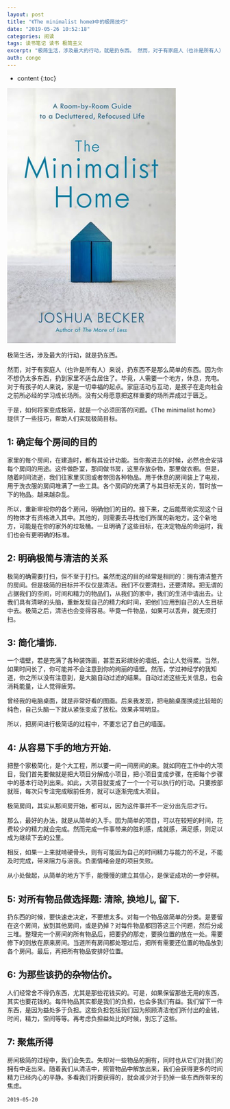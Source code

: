 ```yaml
---
layout: post
title: "《The minimalist home》中的极简技巧"
date: "2019-05-26 10:52:18"
categories: 阅读
tags: 读书笔记 读书 极简主义
excerpt: "极简生活，涉及最大的行动，就是扔东西。 然而，对于有家庭人（也许是所有人）来说，扔东西不是那么简单的东西。因为你不想仍太多东西，扔到家里不适合居..."
auth: conge
---
```

* content
{:toc}

![](/assets/images/阅读/118382-9251a8ecf2ae814f.png)

极简生活，涉及最大的行动，就是扔东西。

然而，对于有家庭人（也许是所有人）来说，扔东西不是那么简单的东西。因为你不想仍太多东西，扔到家里不适合居住了。毕竟，人需要一个地方，休息，充电。对于有孩子的人来说，家是一切幸福的起点。家庭活动与互动，是孩子在走向社会之前所必经的学习成长场所。没有父母愿意把这样重要的场所弄成过于匮乏。

于是，如何将家变成极简，就是一个必须回答的问题。《The minimalist home》提供了一些技巧，帮助人们实现极简目标。

## 1: 确定每个房间的目的

家里的每个房间，在建造时，都有其设计功能。当你搬进去的时候，必然也会安排每个房间的用途。这件做卧室，那间做书房，这里存放杂物，那里做衣橱。但是，随着时间流逝，我们往家里买回或者带回各种物品。用于休息的房间装上了电视，用于洗衣服的房间堆满了一些工具。各个房间的充满了与其目标无关的，暂时放一下的物品。越来越杂乱。

所以，重新审视你的各个房间，明确他们的目的。接下来，之后能帮助实现这个目的物体才有资格进入其中。其他的，则需要去寻找他们所属的新地方。这个新地方，可能是在你的家外的垃圾桶。一旦明确了这些目标，在决定物品的命运时，我们也会有更明确的标准。

## 2: 明确极简与清洁的关系

极简的确需要打扫，但不至于打扫。虽然而这的目的经常是相同的：拥有清洁整齐的房间。但是极简的目标并不仅仅是清洁。我们不仅要清扫，还要清除。把无谓的占据我们的空间，时间和精力的物品们，从我们的家中，我们的生活中请出去。让我们具有清晰的头脑，重新发现自己的精力和时间，把他们应用到自己的人生目标中去。极简之后，清洁也会变得容易。毕竟一件物品，如果可以丢弃，就无须打扫。

## 3: 简化墙饰.

一个墙壁，若是充满了各种装饰画，甚至五彩缤纷的墙纸，会让人觉得累。当然，如果时间长了，你可能并不会注意到你的绚丽的墙壁。然而，学过神经学的我知道，你之所以没有注意到，是大脑自动过滤的结果。自动过滤这些无关信息，也会消耗能量，让人觉得疲劳。

曾经我的电脑桌面，就是非常好看的图画。后来我发现，把电脑桌面换成比较暗的纯色，自己头脑一下就从紧张变成了放松。效果非常明显。

所以，把房间进行极简话的过程中，不要忘记了自己的墙面。

## 4: 从容易下手的地方开始.

把整个家极简化，是个大工程，所以要一间一间房间的来。就如同在工作中的大项目，我们首先要做就是把大项目分解成小项目，把小项目变成步骤，在把每个步骤中的基本行动列出来。如此，大项目就变成了一个一个可以执行的行动。只要按部就班，每次只专注完成眼前任务，就可以逐渐完成大项目。

极简房间，其实从那间房开始，都可以，因为这件事并不一定分出先后才行。

那么，最好的办法，就是从简单的入手。因为简单的项目，可以在较短的时间，花费较少的精力就会完成。然而完成一件事带来的胜利感，成就感，满足感，则足以成为继续下去的公里。

相反，如果一上来就啃硬骨头，则有可能因为自己的时间精力与能力的不足，不能及时完成，带来阻力与沮丧。负面情绪会是的项目失败。

从小处做起，从简单的地方下手，能慢慢的建立其信心，是保证成功的一步好棋。

## 5: 对所有物品做选择题: 清除, 换地儿, 留下.

扔东西的时候，要快速走决定，不要想太多。对每一个物品做简单的分类。是要留在这个房间，放到其他房间，或是扔掉？对每件物品都回答这三个问题，然后分成三堆。整理完一个房间的所有物品后，把要扔的那走，要换位置的放在一处。需要修下的则放在原来房间。当道所有房间都处理过后，把所有需要还位置的物品放到各个房间。最后，再把所有物品安排好位置。

## 6: 为那些该扔的杂物估价。

人们经常舍不得仍东西，尤其是那些花钱买的。可是，如果保留那些无用的东西，其实也要花钱的。每件物品其实都是我们的负担，也会多我们有益。我们留下一件东西，是因为益处多于负担。这些负担包括我们因为照顾清洁他们所付出的金钱，时间，精力，空间等等。再考虑负担益处比的时候，别忘了这些。

## 7: 聚焦所得

房间极简的过程中，我们会失去。失却对一些物品的拥有，同时也从它们对我们的拥有中走出来。随着我们从清洁中，照管物品中解放出来，我们会获得更多的时间精力已经内心的平静。多看我们将要获得的，就会减少对于扔掉一些东西所带来的焦虑。


```
2019-05-20
```
